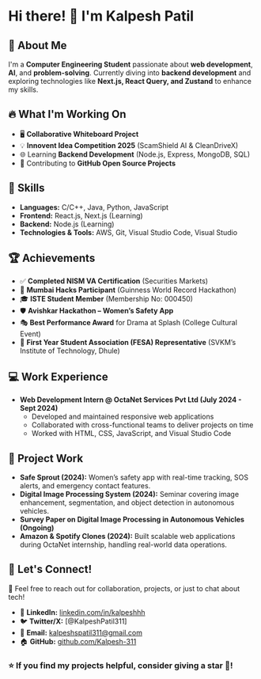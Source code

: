 # Hi there! 👋 I'm Kalpesh Patil

## 🚀 About Me
I'm a **Computer Engineering Student** passionate about **web development**, **AI**, and **problem-solving**. Currently diving into **backend development** and exploring technologies like **Next.js, React Query, and Zustand** to enhance my skills.

## 🔥 What I'm Working On
- 🖥️ **Collaborative Whiteboard Project**
- 💡 **Innovent Idea Competition 2025** (ScamShield AI & CleanDriveX)
- 🌐 Learning **Backend Development** (Node.js, Express, MongoDB, SQL)
- 📂 Contributing to **GitHub Open Source Projects**

## 🎯 Skills
- **Languages:** C/C++, Java, Python, JavaScript
- **Frontend:** React.js, Next.js (Learning)
- **Backend:** Node.js (Learning)
- **Technologies & Tools:** AWS, Git, Visual Studio Code, Visual Studio

## 🏆 Achievements
- ✅ **Completed NISM VA Certification** (Securities Markets)
- 🏅 **Mumbai Hacks Participant** (Guinness World Record Hackathon)
- 🎓 **ISTE Student Member** (Membership No: 000450)
- 🛡️ **Avishkar Hackathon – Women’s Safety App**
- 🎭 **Best Performance Award** for Drama at Splash (College Cultural Event)
- 📜 **First Year Student Association (FESA) Representative** (SVKM’s Institute of Technology, Dhule)

## 💻 Work Experience
- **Web Development Intern @ OctaNet Services Pvt Ltd (July 2024 - Sept 2024)**
  - Developed and maintained responsive web applications
  - Collaborated with cross-functional teams to deliver projects on time
  - Worked with HTML, CSS, JavaScript, and Visual Studio Code

## 📂 Project Work
- **Safe Sprout (2024):** Women’s safety app with real-time tracking, SOS alerts, and emergency contact features.
- **Digital Image Processing System (2024):** Seminar covering image enhancement, segmentation, and object detection in autonomous vehicles.
- **Survey Paper on Digital Image Processing in Autonomous Vehicles (Ongoing)**
- **Amazon & Spotify Clones (2024):** Built scalable web applications during OctaNet internship, handling real-world data operations.

## 💬 Let's Connect!
📩 Feel free to reach out for collaboration, projects, or just to chat about tech!
- 🔗 **LinkedIn:** [linkedin.com/in/kalpeshhh](https://linkedin.com/in/kalpeshhh)
- 🐦 **Twitter/X:** [@KalpeshPatil311]
- 📧 **Email:** [kalpeshspatil311@gmail.com](mailto:kalpeshspatil311@gmail.com)
- 🏠 **GitHub:** [github.com/Kalpesh-311](https://github.com/Kalpesh-311)

### ⭐ If you find my projects helpful, consider giving a **star** 🌟!

